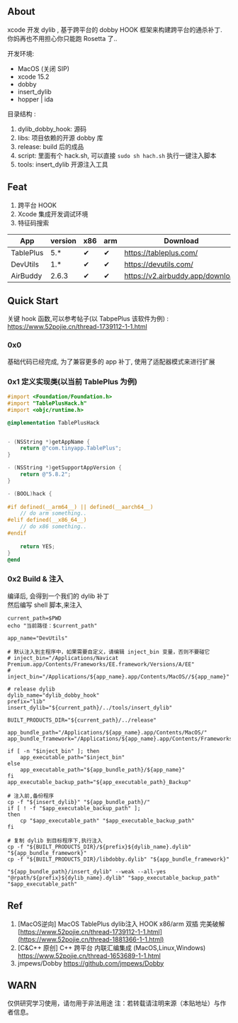 ## About

xcode 开发 dylib , 基于跨平台的 dobby HOOK 框架来构建跨平台的通杀补丁.  
你妈再也不用担心你只能跑 Rosetta 了..

开发环境:

- MacOS (关闭 SIP)
- xcode 15.2
- dobby
- insert_dylib
- hopper | ida

目录结构 :
1. dylib_dobby_hook: 源码
2. libs:  项目依赖的开源 dobby 库
3. release:  build 后的成品
4. script:  里面有个 hack.sh, 可以直接 `sudo sh hach.sh` 执行一键注入脚本
5. tools: insert_dylib 开源注入工具

## Feat

1. 跨平台 HOOK
2. Xcode 集成开发调试环境
3. 特征码搜索

| App       | version | x86 | arm | Download                         |
|-----------|---------|-----|-----|----------------------------------|
| TablePlus | 5.*     | ✔   | ✔   | https://tableplus.com/           |
| DevUtils  | 1.*     | ✔   | ✔   | https://devutils.com/            |
| AirBuddy  | 2.6.3   | ✔   | ✔   | https://v2.airbuddy.app/download |



## Quick Start

关键 hook 函数,可以参考帖子(以 TabpePlus 该软件为例) :
[https://www.52pojie.cn/thread-1739112-1-1.html  
](https://www.52pojie.cn/thread-1881366-1-1.html)

### 0x0

基础代码已经完成, 为了兼容更多的 app 补丁, 使用了适配器模式来进行扩展


### 0x1 定义实现类(以当前 TablePlus 为例)

```objective-c
#import <Foundation/Foundation.h>
#import "TablePlusHack.h"
#import <objc/runtime.h>

@implementation TablePlusHack


- (NSString *)getAppName {
    return @"com.tinyapp.TablePlus";
}

- (NSString *)getSupportAppVersion {    
    return @"5.8.2";
}

- (BOOL)hack {
    
#if defined(__arm64__) || defined(__aarch64__)
    // do arm something..
#elif defined(__x86_64__)
    // do x86 something..
#endif
    
    return YES;
}
@end
```


###  0x2 Build & 注入

编译后, 会得到一个我们的 dylib 补丁  
然后编写 shell 脚本,来注入

```shell
current_path=$PWD
echo "当前路径：$current_path"

app_name="DevUtils"

# 默认注入到主程序中，如果需要自定义，请编辑 inject_bin 变量，否则不要碰它
# inject_bin="/Applications/Navicat Premium.app/Contents/Frameworks/EE.framework/Versions/A/EE"
# inject_bin="/Applications/${app_name}.app/Contents/MacOS//${app_name}"

# release dylib
dylib_name="dylib_dobby_hook"
prefix="lib"
insert_dylib="${current_path}/../tools/insert_dylib"

BUILT_PRODUCTS_DIR="${current_path}/../release"

app_bundle_path="/Applications/${app_name}.app/Contents/MacOS/"
app_bundle_framework="/Applications/${app_name}.app/Contents/Frameworks"

if [ -n "$inject_bin" ]; then
    app_executable_path="$inject_bin"
else
    app_executable_path="${app_bundle_path}/${app_name}"
fi
app_executable_backup_path="${app_executable_path}_Backup"

# 注入前,备份程序
cp -f "${insert_dylib}" "${app_bundle_path}/"
if [ ! -f "$app_executable_backup_path" ]; 
then
    cp "$app_executable_path" "$app_executable_backup_path"
fi

# 复制 dylib 到目标程序下,执行注入
cp -f "${BUILT_PRODUCTS_DIR}/${prefix}${dylib_name}.dylib" "${app_bundle_framework}"
cp -f "${BUILT_PRODUCTS_DIR}/libdobby.dylib" "${app_bundle_framework}"

"${app_bundle_path}/insert_dylib" --weak --all-yes "@rpath/${prefix}${dylib_name}.dylib" "$app_executable_backup_path" "$app_executable_path"
```


## Ref

1. [MacOS逆向] MacOS TablePlus dylib注入 HOOK x86/arm 双插
   完美破解 [https://www.52pojie.cn/thread-1739112-1-1.html](https://www.52pojie.cn/thread-1881366-1-1.html)
2. [C&C++ 原创] C++ 跨平台 内联汇编集成 (MacOS,Linux,Windows) https://www.52pojie.cn/thread-1653689-1-1.html
3. jmpews/Dobby https://github.com/jmpews/Dobby

## WARN

仅供研究学习使用，请勿用于非法用途
注：若转载请注明来源（本贴地址）与作者信息。

